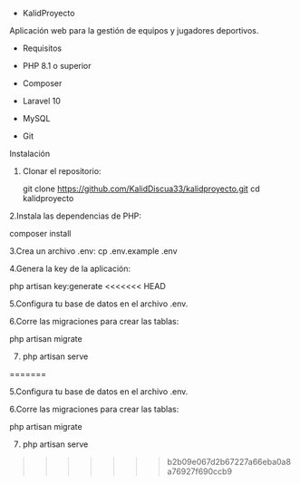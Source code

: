- KalidProyecto

Aplicación web para la gestión de equipos y jugadores deportivos.

- Requisitos

- PHP 8.1 o superior
- Composer
- Laravel 10
- MySQL
- Git

 Instalación

1. Clonar el repositorio:


   git clone https://github.com/KalidDiscua33/kalidproyecto.git
cd kalidproyecto

2.Instala las dependencias de PHP:

  composer install

3.Crea un archivo .env:
cp .env.example .env

4.Genera la key de la aplicación:

php artisan key:generate
<<<<<<< HEAD

5.Configura tu base de datos en el archivo .env.

6.Corre las migraciones para crear las tablas:

php artisan migrate
 
7. php artisan serve









=======

5.Configura tu base de datos en el archivo .env.

6.Corre las migraciones para crear las tablas:

php artisan migrate
 
7. php artisan serve
>>>>>>> b2b09e067d2b67227a66eba0a8a76927f690ccb9

